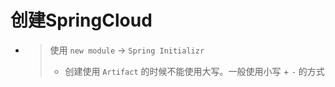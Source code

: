 

# 创建SpringCloud 
- > 使用 `new module` -> `Spring Initializr` 
    > - 创建使用 `Artifact`  的时候不能使用大写。一般使用小写 + `-` 的方式



